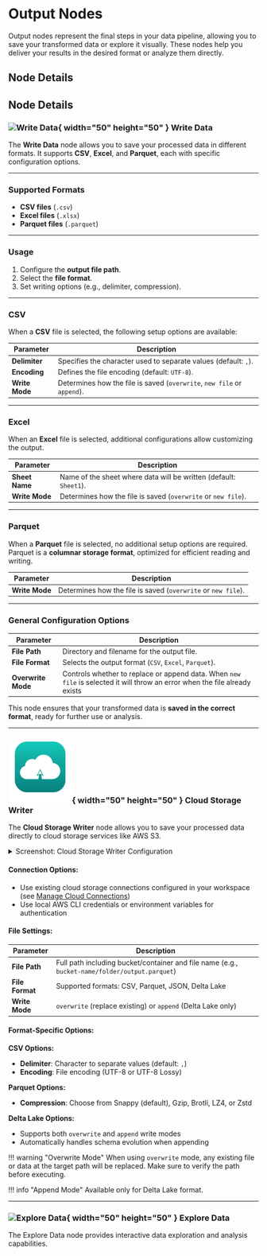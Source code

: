 # Output Nodes

Output nodes represent the final steps in your data pipeline, allowing you to save your transformed data or explore it visually. These nodes help you deliver your results in the desired format or analyze them directly.

## Node Details
## Node Details  

### ![Write Data](../assets/images/nodes/output.png){ width="50" height="50" } Write Data  

The **Write Data** node allows you to save your processed data in different formats. It supports **CSV**, **Excel**, and **Parquet**, each with specific configuration options.  

---

### **Supported Formats**  

- **CSV files** (`.csv`)  
- **Excel files** (`.xlsx`)  
- **Parquet files** (`.parquet`)  

---

### **Usage**  

1. Configure the **output file path**.  
2. Select the **file format**.  
3. Set writing options (e.g., delimiter, compression).  

---

### CSV  
When a **CSV** file is selected, the following setup options are available:  

| Parameter      | Description                                                             |
|----------------|-------------------------------------------------------------------------|
| **Delimiter**  | Specifies the character used to separate values (default: `,`).         |
| **Encoding**   | Defines the file encoding (default: `UTF-8`).                           |
| **Write Mode** | Determines how the file is saved (`overwrite`, `new file` or `append`). |

---

### Excel  
When an **Excel** file is selected, additional configurations allow customizing the output.

| Parameter      | Description                                                       |
|----------------|-------------------------------------------------------------------|
| **Sheet Name** | Name of the sheet where data will be written (default: `Sheet1`). |
| **Write Mode** | Determines how the file is saved (`overwrite` or `new file`).     |

---

### Parquet  
When a **Parquet** file is selected, no additional setup options are required. Parquet is a **columnar storage format**, optimized for efficient reading and writing.

| Parameter       | Description                                                   |
|-----------------|---------------------------------------------------------------|
| **Write Mode**  | Determines how the file is saved (`overwrite` or `new file`). |

---

### **General Configuration Options**  

| Parameter          | Description                                                                                                                 |
|--------------------|-----------------------------------------------------------------------------------------------------------------------------|
| **File Path**      | Directory and filename for the output file.                                                                                 |
| **File Format**    | Selects the output format (`CSV`, `Excel`, `Parquet`).                                                                      |
| **Overwrite Mode** | Controls whether to replace or append data. When `new file` is selected it will throw an error when the file already exists |

This node ensures that your transformed data is **saved in the correct format**, ready for further use or analysis.


---

### ![Cloud Storage Writer](../assets/images/nodes/cloud_storage_writer.png){ width="50" height="50" } Cloud Storage Writer

The **Cloud Storage Writer** node allows you to save your processed data directly to cloud storage services like AWS S3.

<details markdown="1">
<summary>Screenshot: Cloud Storage Writer Configuration</summary>

![Screenshot of the Cloud Storage Writer configuration](../assets/images/ui/screenshot_cloud_writer_output.png)

</details>

#### **Connection Options:**
- Use existing cloud storage connections configured in your workspace (see [Manage Cloud Connections](../guides/manage_cloud_connections.md))
- Use local AWS CLI credentials or environment variables for authentication

#### **File Settings:**

| Parameter          | Description                                                                                              |
|--------------------|----------------------------------------------------------------------------------------------------------|
| **File Path**      | Full path including bucket/container and file name (e.g., `bucket-name/folder/output.parquet`)          |
| **File Format**    | Supported formats: CSV, Parquet, JSON, Delta Lake                                                       |
| **Write Mode**     | `overwrite` (replace existing) or `append` (Delta Lake only)                                            |

#### **Format-Specific Options:**

**CSV Options:**
- **Delimiter**: Character to separate values (default: `,`)
- **Encoding**: File encoding (UTF-8 or UTF-8 Lossy)

**Parquet Options:**
- **Compression**: Choose from Snappy (default), Gzip, Brotli, LZ4, or Zstd

**Delta Lake Options:**
- Supports both `overwrite` and `append` write modes
- Automatically handles schema evolution when appending

!!! warning "Overwrite Mode"
   When using `overwrite` mode, any existing file or data at the target path will be replaced. Make sure to verify the path before executing.

!!! info "Append Mode"
   Available only for Delta Lake format.

---

### ![Explore Data](../assets/images/nodes/explore_data.png){ width="50" height="50" } Explore Data

The Explore Data node provides interactive data exploration and analysis capabilities.